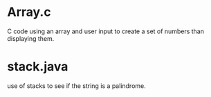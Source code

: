 # Array.c 
C code using an array and user input to create a set of numbers than displaying them.
# stack.java 
 use of stacks to see if the string is a palindrome.
